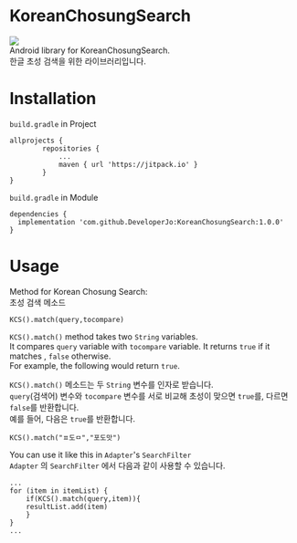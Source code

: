 # KoreanChosungSearch
<img src="https://img.shields.io/badge/Kotlin-7F52FF?style=flat-square&logo=Kotlin&logoColor=white"/></a> <br>
Android library for KoreanChosungSearch.<br>
한글 초성 검색을 위한 라이브러리입니다.

# Installation
`build.gradle` in Project<br>

```
allprojects {
		repositories {
			...
			maven { url 'https://jitpack.io' }
		}
}
```

`build.gradle` in Module<br>

```
dependencies {
  implementation 'com.github.DeveloperJo:KoreanChosungSearch:1.0.0'
}
```

# Usage
Method for Korean Chosung Search:<br>
초성 검색 메소드

```
KCS().match(query,tocompare)
```
`KCS().match()` method takes two `String` variables.<br>
It compares `query` variable with `tocompare` variable. It returns `true` if it matches , `false` otherwise. <br>
For example, the following would return `true`.<br>

`KCS().match()` 메소드는 두 `String` 변수를 인자로 받습니다.<br>
`query`(검색어) 변수와 `tocompare` 변수를 서로 비교해 초성이 맞으면 `true`를, 다르면 `false`를 반환합니다.<br>
예를 들어, 다음은 `true`를 반환합니다.

```
KCS().match("ㅍ도ㅁ","포도맛")
```

You can use it like this in  `Adapter`'s `SearchFilter`<br>
`Adapter` 의 `SearchFilter` 에서 다음과 같이 사용할 수 있습니다. 

```
...
for (item in itemList) {
    if(KCS().match(query,item)){
	resultList.add(item)
    }
}
...
```




